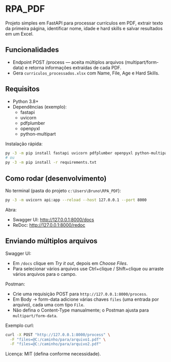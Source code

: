 # RPA_PDF

Projeto simples em FastAPI para processar currículos em PDF, extrair texto da primeira página, identificar nome, idade e hard skills e salvar resultados em um Excel.

## Funcionalidades

- Endpoint POST /process — aceita múltiplos arquivos (multipart/form-data) e retorna informações extraídas de cada PDF.
- Gera `curriculos_processados.xlsx` com Name, File, Age e Hard Skills.

## Requisitos

- Python 3.8+
- Dependências (exemplo):
  - fastapi
  - uvicorn
  - pdfplumber
  - openpyxl
  - python-multipart

Instalação rápida:

```bash
py -3 -m pip install fastapi uvicorn pdfplumber openpyxl python-multipart
# ou
py -3 -m pip install -r requirements.txt
```

## Como rodar (desenvolvimento)

No terminal (pasta do projeto `c:\Users\Bruno\RPA_PDF`):

```bash
py -3 -m uvicorn api:app --reload --host 127.0.0.1 --port 8000
```

Abra:

- Swagger UI: http://127.0.0.1:8000/docs
- ReDoc: http://127.0.0.1:8000/redoc

## Enviando múltiplos arquivos

Swagger UI:

- Em `/docs` clique em _Try it out_, depois em _Choose Files_.
- Para selecionar vários arquivos use Ctrl+clique / Shift+clique ou arraste vários arquivos para o campo.

Postman:

- Crie uma requisição POST para `http://127.0.0.1:8000/process`.
- Em Body → form-data adicione várias chaves `files` (uma entrada por arquivo), cada uma com tipo `File`.
- Não defina o Content-Type manualmente; o Postman ajusta para `multipart/form-data`.

Exemplo curl:

```bash
curl -X POST "http://127.0.0.1:8000/process" \
  -F "files=@C:/caminho/para/arquivo1.pdf" \
  -F "files=@C:/caminho/para/arquivo2.pdf"
```

Licença: MIT (defina conforme necessidade).

